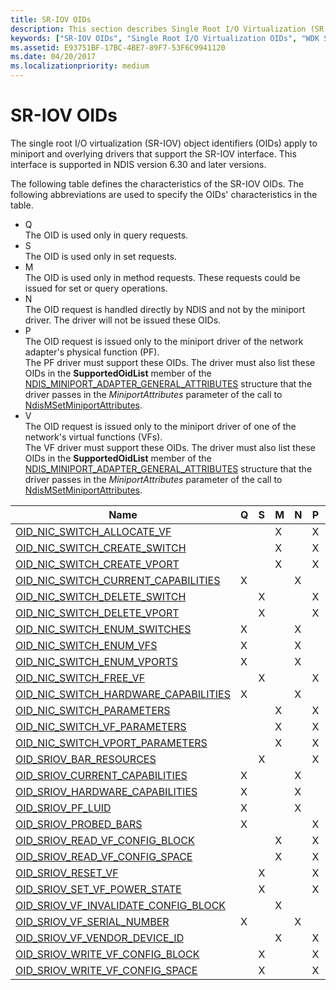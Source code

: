 ```yaml
---
title: SR-IOV OIDs
description: This section describes Single Root I/O Virtualization (SR-IOV) OIDs and their characteristics.
keywords: ["SR-IOV OIDs", "Single Root I/O Virtualization OIDs", "WDK SR-IOV OIDs", "SR-IOV object identifiers"]
ms.assetid: E93751BF-17BC-4BE7-89F7-53F6C9941120
ms.date: 04/20/2017
ms.localizationpriority: medium
---
```


# SR-IOV OIDs

The single root I/O virtualization (SR-IOV) object identifiers (OIDs) apply to miniport and overlying drivers that support the SR-IOV interface. This interface is supported in NDIS version 6.30 and later versions. 

The following table defines the characteristics of the SR-IOV OIDs. The following abbreviations are used to specify the OIDs' characteristics in the table.

- Q  
The OID is used only in query requests.
- S  
The OID is used only in set requests.
- M  
The OID is used only in method requests. These requests could be issued for set or query operations.
- N  
The OID request is handled directly by NDIS and not by the miniport driver. The driver will not be issued these OIDs.
- P  
The OID request is issued only to the miniport driver of the network adapter's physical function (PF).  
The PF driver must support these OIDs. The driver must also list these OIDs in the **SupportedOidList** member of the [NDIS_MINIPORT_ADAPTER_GENERAL_ATTRIBUTES](https://msdn.microsoft.com/library/windows/hardware/ff565923) structure that the driver passes in the *MiniportAttributes* parameter of the call to [NdisMSetMiniportAttributes](https://msdn.microsoft.com/library/windows/hardware/ff563672).
- V  
The OID request is issued only to the miniport driver of one of the network's virtual functions (VFs).  
The VF driver must support these OIDs. The driver must also list these OIDs in the **SupportedOidList** member of the [NDIS_MINIPORT_ADAPTER_GENERAL_ATTRIBUTES](https://msdn.microsoft.com/library/windows/hardware/ff565923) structure that the driver passes in the *MiniportAttributes* parameter of the call to [NdisMSetMiniportAttributes](https://msdn.microsoft.com/library/windows/hardware/ff563672).

| Name                                                                                                 | Q | S | M | N | P | V |
|---                                                                                                   |---|---|---|---|---|---|
| [OID_NIC_SWITCH_ALLOCATE_VF](https://msdn.microsoft.com/library/windows/hardware/hh451814)           |   |   | X |   | X |   | 
| [OID_NIC_SWITCH_CREATE_SWITCH](https://msdn.microsoft.com/library/windows/hardware/hh451815)         |   |   | X |   | X |   | 
| [OID_NIC_SWITCH_CREATE_VPORT](https://msdn.microsoft.com/library/windows/hardware/hh451816)          |   |   | X |   | X |   |
| [OID_NIC_SWITCH_CURRENT_CAPABILITIES](https://msdn.microsoft.com/library/windows/hardware/ff569760)  | X |   |   | X |   |   |  
| [OID_NIC_SWITCH_DELETE_SWITCH](https://msdn.microsoft.com/library/windows/hardware/hh451817)         |   | X |   |   | X |   |  
| [OID_NIC_SWITCH_DELETE_VPORT](https://msdn.microsoft.com/library/windows/hardware/hh451818)          |   | X |   |   | X |   | 
| [OID_NIC_SWITCH_ENUM_SWITCHES](https://msdn.microsoft.com/library/windows/hardware/hh451819)         | X |   |   | X |   |   |   
| [OID_NIC_SWITCH_ENUM_VFS](https://msdn.microsoft.com/library/windows/hardware/hh451820)              | X |   |   | X |   |   |   
| [OID_NIC_SWITCH_ENUM_VPORTS](https://msdn.microsoft.com/library/windows/hardware/hh451821)           | X |   |   | X |   |   |  
| [OID_NIC_SWITCH_FREE_VF](https://msdn.microsoft.com/library/windows/hardware/hh451822)               |   | X |   |   | X |   | 
| [OID_NIC_SWITCH_HARDWARE_CAPABILITIES](https://msdn.microsoft.com/library/windows/hardware/ff569761) | X |   |   | X |   |   |   
| [OID_NIC_SWITCH_PARAMETERS](https://msdn.microsoft.com/library/windows/hardware/hh451823)            |   |   | X |   | X |   | 
| [OID_NIC_SWITCH_VF_PARAMETERS](https://msdn.microsoft.com/library/windows/hardware/hh451824)         |   |   | X |   | X |   | 
| [OID_NIC_SWITCH_VPORT_PARAMETERS](https://msdn.microsoft.com/library/windows/hardware/hh451825)      |   |   | X |   | X |   | 
| [OID_SRIOV_BAR_RESOURCES](https://msdn.microsoft.com/library/windows/hardware/hh451852)              |   | X |   |   | X |   | 
| [OID_SRIOV_CURRENT_CAPABILITIES](https://msdn.microsoft.com/library/windows/hardware/hh451859)       | X |   |   | X |   |   |   
| [OID_SRIOV_HARDWARE_CAPABILITIES](https://msdn.microsoft.com/library/windows/hardware/hh451862)      | X |   |   | X |   |   |   
| [OID_SRIOV_PF_LUID](https://msdn.microsoft.com/library/windows/hardware/hh451864)                    | X |   |   | X |   |   |   
| [OID_SRIOV_PROBED_BARS](https://msdn.microsoft.com/library/windows/hardware/hh451870)                | X |   |   |   | X |   | 
| [OID_SRIOV_READ_VF_CONFIG_BLOCK](https://msdn.microsoft.com/library/windows/hardware/hh451874)       |   |   | X |   | X |   | 
| [OID_SRIOV_READ_VF_CONFIG_SPACE](https://msdn.microsoft.com/library/windows/hardware/hh451879)       |   |   | X |   | X |   | 
| [OID_SRIOV_RESET_VF](https://msdn.microsoft.com/library/windows/hardware/hh451889)                   |   | X |   |   | X |   | 
| [OID_SRIOV_SET_VF_POWER_STATE](https://msdn.microsoft.com/library/windows/hardware/hh451896)         |   | X |   |   | X |   |  
| [OID_SRIOV_VF_INVALIDATE_CONFIG_BLOCK](https://msdn.microsoft.com/library/windows/hardware/hh451903) |   |   | X |   |   | X | 
| [OID_SRIOV_VF_SERIAL_NUMBER](https://msdn.microsoft.com/library/windows/hardware/hh451909)           | X |   |   | X |   |   |   
| [OID_SRIOV_VF_VENDOR_DEVICE_ID](https://msdn.microsoft.com/library/windows/hardware/hh451913)        |   |   | X |   | X |   | 
| [OID_SRIOV_WRITE_VF_CONFIG_BLOCK](https://msdn.microsoft.com/library/windows/hardware/hh451918)      |   | X |   |   | X |   | 
| [OID_SRIOV_WRITE_VF_CONFIG_SPACE](https://msdn.microsoft.com/library/windows/hardware/hh451925)      |   | X |   |   | X |   |


